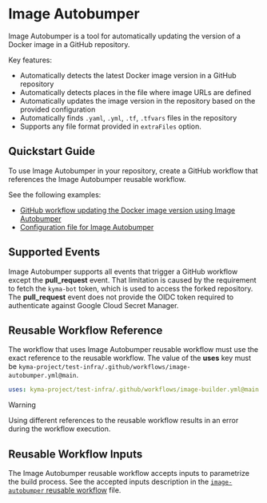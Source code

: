 # Image Autobumper

Image Autobumper is a tool for automatically updating the version of a Docker image in a GitHub repository.

Key features:
* Automatically detects the latest Docker image version  in a GitHub repository
* Automatically detects places in the file where image URLs are defined
* Automatically updates the image version in the repository based on the provided configuration
* Automatically finds `.yaml`, `.yml`, `.tf`, `.tfvars` files in the repository
* Supports any file format provided in `extraFiles` option.

## Quickstart Guide

To use Image Autobumper in your repository, create a GitHub workflow that references the Image Autobumper reusable workflow.

See the following examples:
* [GitHub workflow updating the Docker image version using Image Autobumper](https://github.com/kyma-project/test-infra/blob/main/.github/workflows/autobump-images.yml)
* [Configuration file for Image Autobumper](https://github.com/kyma-project/test-infra/blob/main/configs/autobump-config/test-infra-autobump-config.yaml)

## Supported Events

Image Autobumper supports all events that trigger a GitHub workflow except the **pull_request** event. That limitation is caused by the requirement to fetch the `kyma-bot` token, which is used to access the forked repository. The **pull_request** event does not provide the OIDC token required to authenticate against Google Cloud Secret Manager.

## Reusable Workflow Reference

The workflow that uses Image Autobumper reusable workflow must use the exact reference to the reusable workflow. The value of the **uses** key must be `kyma-project/test-infra/.github/workflows/image-autobumper.yml@main`.

```yaml
uses: kyma-project/test-infra/.github/workflows/image-builder.yml@main
```

> [!WARNING]
> Using different references to the reusable workflow results in an error during the workflow execution.

## Reusable Workflow Inputs

The Image Autobumper reusable workflow accepts inputs to parametrize the build process. See the accepted inputs description in the [`image-autobumper` reusable workflow](/.github/workflows/image-autobumper.yml) file.
